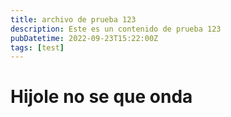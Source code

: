 ```yaml
---
title: archivo de prueba 123
description: Este es un contenido de prueba 123
pubDatetime: 2022-09-23T15:22:00Z
tags: [test]
---
```


# Hijole no se que onda
